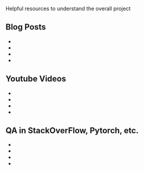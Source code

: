 Helpful resources to understand the overall project

## Blog Posts
* 
*
*
* 

## Youtube Videos
* 
* 
*
* 

## QA in StackOverFlow, Pytorch, etc.
* 
*
*
* 
